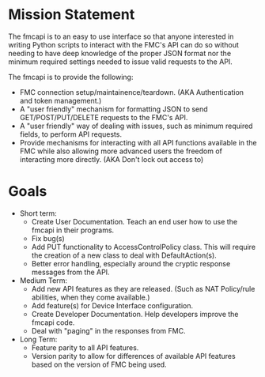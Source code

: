 # Mission Statement
The fmcapi is to an easy to use interface so that anyone interested in writing Python scripts to interact with the 
FMC's API can do so without needing to have deep knowledge of the proper JSON format nor the minimum required settings 
needed to issue valid requests to the API.

The fmcapi is to provide the following:
 * FMC connection setup/maintainence/teardown.  (AKA Authentication and token management.)
 * A "user friendly" mechanism for formatting JSON to send GET/POST/PUT/DELETE requests to the FMC's API.
 * A "user friendly" way of dealing with issues, such as minimum required fields, to perform API requests. 
 * Provide mechanisms for interacting with all API functions available in the FMC while also allowing more advanced 
 users the freedom of interacting more directly.  (AKA Don't lock out access to)

# Goals
  * Short term:
    * Create User Documentation.  Teach an end user how to use the fmcapi in their programs.
    * Fix bug(s)
    * Add PUT functionality to AccessControlPolicy class.  This will require the creation of a new class to deal with 
    DefaultAction(s).
    * Better error handling, especially around the cryptic response messages from the API.
  * Medium Term:
    * Add new API features as they are released.  (Such as NAT Policy/rule abilities, when they come available.)
    * Add feature(s) for Device Interface configuration.
    * Create Developer Documentation.  Help developers improve the fmcapi code.
    * Deal with "paging" in the responses from FMC.
  * Long Term:
    * Feature parity to all API features.
    * Version parity to allow for differences of available API features based on the version of FMC being used.
